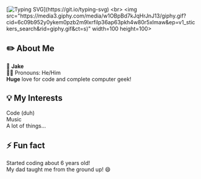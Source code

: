 [![Typing SVG](https://readme-typing-svg.demolab.com?font=Helvetica+Neue&weight=600&size=50&duration=3000&pause=400&color=0FF700&vCenter=true&width=700&lines=print(%22Hello+World!%22);print(%22I'm+Jake%22))](https://git.io/typing-svg) <br>
<img src="https://media3.giphy.com/media/w1OBpBd7kJqHrJnJ13/giphy.gif?cid=6c09b952y0ykem0pzb2m9lxrfilp36ap63pkh4w80r5xlmaw&ep=v1_stickers_search&rid=giphy.gif&ct=s)" width=100 height=100>

## ✏️ About Me
  👋 <strong>Jake</strong> <br>
  🙋‍♂️ Pronouns: He/Him <br>
  <strong>Huge</strong> love for code and complete computer geek!

## 💡 My Interests
  Code (duh) <br>
  Music <br>
  A lot of things...

## ⚡ Fun fact
  Started coding about 6 years old! <br>
  My dad taught me from the ground up! 😄

